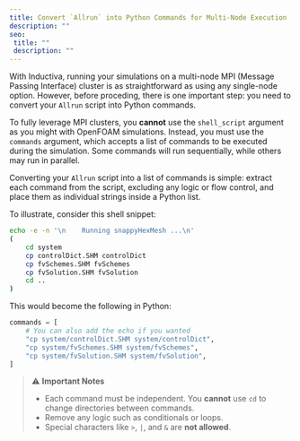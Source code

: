 ```yaml
---
title: Convert `Allrun` into Python Commands for Multi-Node Execution
description: ""
seo:
 title: ""
 description: ""
---
```


With Inductiva, running your simulations on a multi-node MPI (Message Passing Interface) cluster is as straightforward as 
using any single-node option. However, before proceding, there is one important step: you need to convert your `Allrun` 
script into Python commands.

To fully leverage MPI clusters, you **cannot** use the `shell_script` argument as you might with OpenFOAM simulations. 
Instead, you must use the `commands` argument, which accepts a list of commands to be executed during the simulation. 
Some commands will run sequentially, while others may run in parallel.

Converting your `Allrun` script into a list of commands is simple: extract each command from the script, excluding any logic or flow control, and place them as individual strings inside a Python list.

To illustrate, consider this shell snippet:

```bash
echo -e -n '\n    Running snappyHexMesh ...\n'
(
    cd system
    cp controlDict.SHM controlDict
    cp fvSchemes.SHM fvSchemes
    cp fvSolution.SHM fvSolution
    cd ..
)
```

This would become the following in Python:

```python
commands = [
    # You can also add the echo if you wanted
    "cp system/controlDict.SHM system/controlDict",
    "cp system/fvSchemes.SHM system/fvSchemes",
    "cp system/fvSolution.SHM system/fvSolution",
]
```

> ⚠️ **Important Notes**
>
> * Each command must be independent. You **cannot** use `cd` to change directories between commands.
> * Remove any logic such as conditionals or loops.
> * Special characters like `>`, `|`, and `&` are **not allowed**.
